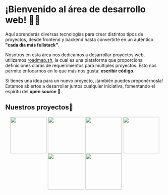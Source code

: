 # ¡Bienvenido al área de desarrollo web!  🧑‍💻

Aquí aprenderás diversas tecnologías para crear distintos tipos de proyectos, desde frontend y backend hasta convertirte en un auténtico **"cada día más fullstack"**.  

Nosotros en esta área nos dedicamos a desarrollar proyectos web, utilizamos [roadmap.sh](https://roadmap.sh/projects), la cual es una plataforma que proporciona definiciones claras de requerimientos para múltiples proyectos. Esto nos permite enfocarnos en lo que más nos gusta: **escribir código**. 

Si tienes una idea para un nuevo proyecto, ¡también puedes proponérnosla! Estamos abiertos a desarrollar juntos cualquier iniciativa, fomentando el espíritu del **open source** 🐧.  



## Nuestros proyectos🚀</h2> </summary>
<div  align="center">
<a align="center" href="https://github.com/binarybrains-upiicsa/tooltip-css" title="tooltip-css"><img align="center" height="115" src="https://github-readme-stats.vercel.app/api/pin/?username=binarybrains-upiicsa&repo=tooltip-css&theme=tokyonight&border_color=61dafb&border_radius=10"></a>
<a align="center" href="https://github.com/binarybrains-upiicsa/basic-dockerfile" title="basic-dockerfile"><img align="center" height="115" src="https://github-readme-stats.vercel.app/api/pin/?username=binarybrains-upiicsa&repo=basic-dockerfile&theme=tokyonight&border_color=61dafb&border_radius=10"></a>
<a align="center" href="https://github.com/binarybrains-upiicsa/age-calculator" title="age-calculator"><img align="center" height="115" src="https://github-readme-stats.vercel.app/api/pin/?username=binarybrains-upiicsa&repo=age-calculator&theme=tokyonight&border_color=61dafb&border_radius=10"></a>
  <a align="center" href="https://github.com/binarybrains-upiicsa/Blogging-Platform-API" title="Blogging-Platform-API"><img align="center" height="115" src="https://github-readme-stats.vercel.app/api/pin/?username=binarybrains-upiicsa&repo=Blogging-Platform-API&theme=tokyonight&border_color=61dafb&border_radius=10"></a>
  <a align="center" href="https://github.com/binarybrains-upiicsa/Accessible-form-ui" title="Accesible form UI"><img align="center" height="115" src="https://github-readme-stats.vercel.app/api/pin/?username=binarybrains-upiicsa&repo=Accessible-form-ui&theme=tokyonight&border_color=61dafb&border_radius=10"></a>
  <a align="center" href="https://github.com/binarybrains-upiicsa/personal-blog" title="Personal blog"><img align="center" height="115" src="https://github-readme-stats.vercel.app/api/pin/?username=binarybrains-upiicsa&repo=personal-blog&theme=tokyonight&border_color=61dafb&border_radius=10"></a>

</div>



